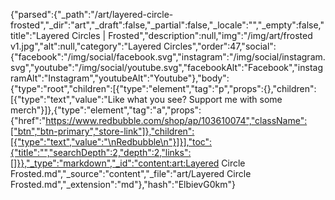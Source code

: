 {"parsed":{"_path":"/art/layered-circle-frosted","_dir":"art","_draft":false,"_partial":false,"_locale":"","_empty":false,"title":"Layered Circles | Frosted","description":null,"img":"/img/art/frosted v1.jpg","alt":null,"category":"Layered Circles","order":47,"social":{"facebook":"/img/social/facebook.svg","instagram":"/img/social/instagram.svg","youtube":"/img/social/youtube.svg","facebookAlt":"Facebook","instagramAlt":"Instagram","youtubeAlt":"Youtube"},"body":{"type":"root","children":[{"type":"element","tag":"p","props":{},"children":[{"type":"text","value":"Like what you see? Support me with some merch"}]},{"type":"element","tag":"a","props":{"href":"https://www.redbubble.com/shop/ap/103610074","className":["btn","btn-primary","store-link"]},"children":[{"type":"text","value":"\nRedbubble\n"}]}],"toc":{"title":"","searchDepth":2,"depth":2,"links":[]}},"_type":"markdown","_id":"content:art:Layered Circle Frosted.md","_source":"content","_file":"art/Layered Circle Frosted.md","_extension":"md"},"hash":"ElbievG0km"}